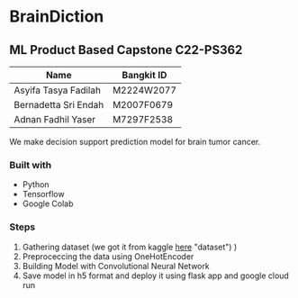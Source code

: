# BrainDiction

## ML Product Based Capstone C22-PS362

| Name                  | Bangkit ID    |
| -------------         | ------------- |
| Asyifa Tasya Fadilah  | M2224W2077    |
| Bernadetta Sri Endah          | M2007F0679  |
| Adnan Fadhil Yaser          | M7297F2538  |

We make decision support prediction model for brain tumor cancer.

### Built with
- Python
- Tensorflow
- Google Colab

### Steps
1. Gathering dataset (we got it from kaggle [here](https://www.kaggle.com/datasets/sartajbhuvaji/brain-tumor-classification-mri?resource=download) "dataset") )
2. Preproceccing the data using OneHotEncoder
3. Building Model with Convolutional Neural Network
4. Save model in h5 format and deploy it using flask app and google cloud run
